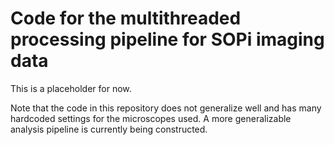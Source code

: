 # Code for the multithreaded processing pipeline for SOPi imaging data

This is a placeholder for now.

Note that the code in this repository does not generalize well and has
many hardcoded settings for the microscopes used. A more generalizable
analysis pipeline is currently being constructed.
